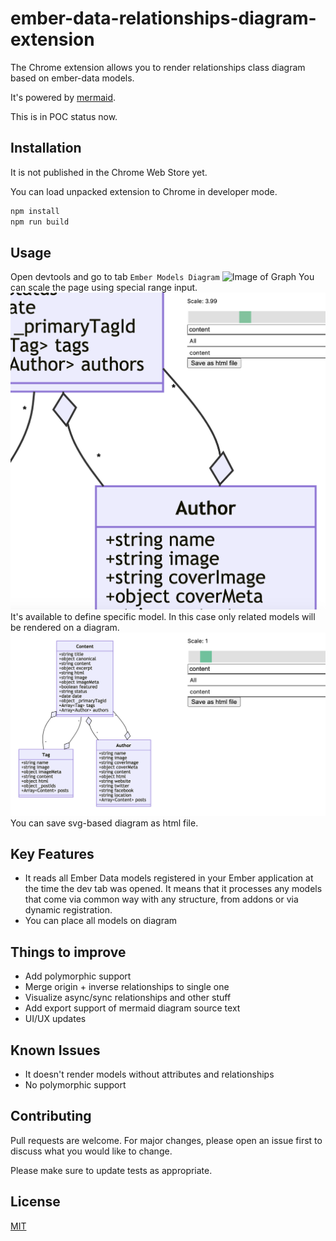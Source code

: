 # ember-data-relationships-diagram-extension
The Chrome extension allows you to render relationships class diagram based on ember-data models.

It's powered by [mermaid](https://github.com/mermaid-js/mermaid).

This is in POC status now.

## Installation
It is not published in the Chrome Web Store yet.

You can load unpacked extension to Chrome in developer mode.

```bash
npm install
npm run build
```

## Usage
Open devtools and go to tab `Ember Models Diagram`
![Image of Graph](https://github.com/MaxKrai/ember-data-relationships-diagram-extension/blob/images/demo-diagram.PNG?raw=true)
You can scale the page using special range input.
![Image of Graph](https://github.com/MaxKrai/ember-data-relationships-diagram-extension/blob/images/demo-zoom.PNG?raw=true)
It's available to define specific model. In this case only related models will be rendered on a diagram.
![Image of Graph](https://github.com/MaxKrai/ember-data-relationships-diagram-extension/blob/images/demo-specific-model.PNG?raw=true)
You can save svg-based diagram as html file.

## Key Features
* It reads all Ember Data models registered in your Ember application at the time the dev tab was opened.
It means that it processes any models that come via common way with any structure, from addons or via dynamic registration.
* You can place all models on diagram

## Things to improve
* Add polymorphic support
* Merge origin + inverse relationships to single one
* Visualize async/sync relationships and other stuff
* Add export support of mermaid diagram source text
* UI/UX updates

## Known Issues
* It doesn't render models without attributes and relationships
* No polymorphic support

## Contributing
Pull requests are welcome. For major changes, please open an issue first to discuss what you would like to change.

Please make sure to update tests as appropriate.

## License
[MIT](https://choosealicense.com/licenses/mit/)
